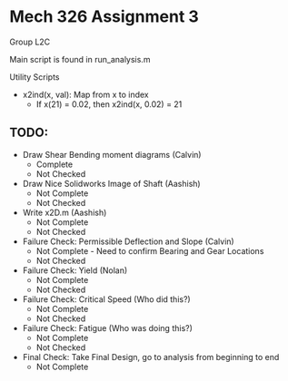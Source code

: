 # Mech 326 Assignment 3

Group L2C

Main script is found in  run_analysis.m

Utility Scripts
- x2ind(x, val): Map from x to index
    * If x(21) = 0.02, then x2ind(x, 0.02) = 21

## TODO:
- Draw Shear Bending moment diagrams (Calvin)
    * Complete
    * Not Checked
- Draw Nice Solidworks Image of Shaft (Aashish)
    * Not Complete
    * Not Checked
- Write x2D.m (Aashish)
    * Not Complete
    * Not Checked
- Failure Check: Permissible Deflection and Slope (Calvin)
    * Not Complete - Need to confirm Bearing and Gear Locations
    * Not Checked
- Failure Check: Yield (Nolan)
    * Not Complete
    * Not Checked
- Failure Check: Critical Speed (Who did this?)
    * Not Complete
    * Not Checked
- Failure Check: Fatigue (Who was doing this?)
    * Not Complete
    * Not Checked
- Final Check: Take Final Design, go to analysis from beginning to end
    * Not Complete